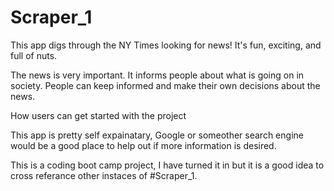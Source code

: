 # Scraper_1

This app digs through the NY Times looking for news! It's fun, exciting, and full of nuts.

The news is very important. It informs people about what is going on in society. People can keep informed and make their own decisions about the news.

How users can get started with the project

This app is pretty self expainatary, Google or someother search engine would be a good place to help out if more information is desired.

This is a coding boot camp project, I have turned it in but it is a good idea to cross referance other instaces of #Scraper_1.
